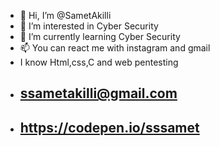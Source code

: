 - 👋 Hi, I’m @SametAkilli
- 👀 I’m interested in Cyber Security
- 🌱 I’m currently learning Cyber Security
- 📫 You can react me with instagram and gmail
- I know Html,css,C and web pentesting
- ## ssametakilli@gmail.com
- ## https://codepen.io/sssamet

